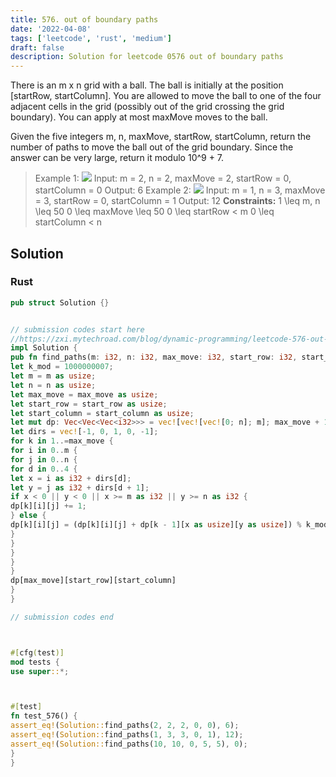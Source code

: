 ```yaml
---
title: 576. out of boundary paths
date: '2022-04-08'
tags: ['leetcode', 'rust', 'medium']
draft: false
description: Solution for leetcode 0576 out of boundary paths
---
```




There is an m x n grid with a ball. The ball is initially at the position [startRow, startColumn]. You are allowed to move the ball to one of the four adjacent cells in the grid (possibly out of the grid crossing the grid boundary). You can apply at most maxMove moves to the ball.

Given the five integers m, n, maxMove, startRow, startColumn, return the number of paths to move the ball out of the grid boundary. Since the answer can be very large, return it modulo 10^9 + 7.



>   Example 1:
>   ![](https://assets.leetcode.com/uploads/2021/04/28/out_of_boundary_paths_1.png)
>   Input: m <TeX>=</TeX> 2, n <TeX>=</TeX> 2, maxMove <TeX>=</TeX> 2, startRow <TeX>=</TeX> 0, startColumn <TeX>=</TeX> 0
>   Output: 6
>   Example 2:
>   ![](https://assets.leetcode.com/uploads/2021/04/28/out_of_boundary_paths_2.png)
>   Input: m <TeX>=</TeX> 1, n <TeX>=</TeX> 3, maxMove <TeX>=</TeX> 3, startRow <TeX>=</TeX> 0, startColumn <TeX>=</TeX> 1
>   Output: 12
**Constraints:**
>   	1 <TeX>\leq</TeX> m, n <TeX>\leq</TeX> 50
>   	0 <TeX>\leq</TeX> maxMove <TeX>\leq</TeX> 50
>   	0 <TeX>\leq</TeX> startRow < m
>   	0 <TeX>\leq</TeX> startColumn < n


## Solution


### Rust
```rust
pub struct Solution {}


// submission codes start here
//https://zxi.mytechroad.com/blog/dynamic-programming/leetcode-576-out-of-boundary-paths/
impl Solution {
pub fn find_paths(m: i32, n: i32, max_move: i32, start_row: i32, start_column: i32) -> i32 {
let k_mod = 1000000007;
let m = m as usize;
let n = n as usize;
let max_move = max_move as usize;
let start_row = start_row as usize;
let start_column = start_column as usize;
let mut dp: Vec<Vec<Vec<i32>>> = vec![vec![vec![0; n]; m]; max_move + 1];
let dirs = vec![-1, 0, 1, 0, -1];
for k in 1..=max_move {
for i in 0..m {
for j in 0..n {
for d in 0..4 {
let x = i as i32 + dirs[d];
let y = j as i32 + dirs[d + 1];
if x < 0 || y < 0 || x >= m as i32 || y >= n as i32 {
dp[k][i][j] += 1;
} else {
dp[k][i][j] = (dp[k][i][j] + dp[k - 1][x as usize][y as usize]) % k_mod;
}
}
}
}
}
dp[max_move][start_row][start_column]
}
}

// submission codes end



#[cfg(test)]
mod tests {
use super::*;



#[test]
fn test_576() {
assert_eq!(Solution::find_paths(2, 2, 2, 0, 0), 6);
assert_eq!(Solution::find_paths(1, 3, 3, 0, 1), 12);
assert_eq!(Solution::find_paths(10, 10, 0, 5, 5), 0);
}
}

```
